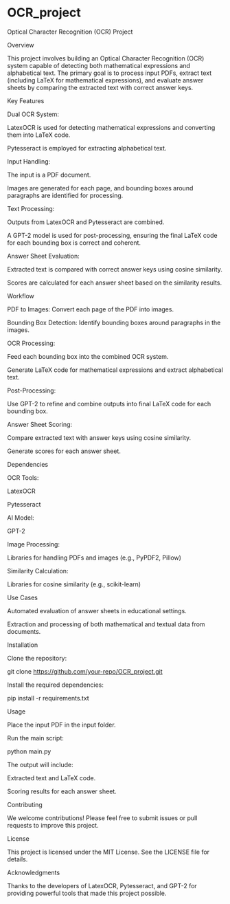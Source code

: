 # OCR_project
Optical Character Recognition (OCR) Project

Overview

This project involves building an Optical Character Recognition (OCR) system capable of detecting both mathematical expressions and alphabetical text. The primary goal is to process input PDFs, extract text (including LaTeX for mathematical expressions), and evaluate answer sheets by comparing the extracted text with correct answer keys.

Key Features

Dual OCR System:

LatexOCR is used for detecting mathematical expressions and converting them into LaTeX code.

Pytesseract is employed for extracting alphabetical text.

Input Handling:

The input is a PDF document.

Images are generated for each page, and bounding boxes around paragraphs are identified for processing.

Text Processing:

Outputs from LatexOCR and Pytesseract are combined.

A GPT-2 model is used for post-processing, ensuring the final LaTeX code for each bounding box is correct and coherent.

Answer Sheet Evaluation:

Extracted text is compared with correct answer keys using cosine similarity.

Scores are calculated for each answer sheet based on the similarity results.

Workflow

PDF to Images: Convert each page of the PDF into images.

Bounding Box Detection: Identify bounding boxes around paragraphs in the images.

OCR Processing:

Feed each bounding box into the combined OCR system.

Generate LaTeX code for mathematical expressions and extract alphabetical text.

Post-Processing:

Use GPT-2 to refine and combine outputs into final LaTeX code for each bounding box.

Answer Sheet Scoring:

Compare extracted text with answer keys using cosine similarity.

Generate scores for each answer sheet.

Dependencies

OCR Tools:

LatexOCR

Pytesseract

AI Model:

GPT-2

Image Processing:

Libraries for handling PDFs and images (e.g., PyPDF2, Pillow)

Similarity Calculation:

Libraries for cosine similarity (e.g., scikit-learn)

Use Cases

Automated evaluation of answer sheets in educational settings.

Extraction and processing of both mathematical and textual data from documents.

Installation

Clone the repository:

git clone https://github.com/your-repo/OCR_project.git

Install the required dependencies:

pip install -r requirements.txt

Usage

Place the input PDF in the input folder.

Run the main script:

python main.py

The output will include:

Extracted text and LaTeX code.

Scoring results for each answer sheet.

Contributing

We welcome contributions! Please feel free to submit issues or pull requests to improve this project.

License

This project is licensed under the MIT License. See the LICENSE file for details.

Acknowledgments

Thanks to the developers of LatexOCR, Pytesseract, and GPT-2 for providing powerful tools that made this project possible.
